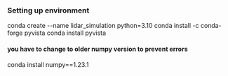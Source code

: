 ### Setting up environment
conda create --name lidar_simulation python=3.10
conda install -c conda-forge pyvista
conda install pyvista
#### you have to change to older numpy version to prevent errors
 conda install numpy==1.23.1 